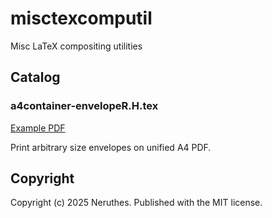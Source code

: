 # misctexcomputil
Misc LaTeX compositing utilities


## Catalog

### a4container-envelopeR.H.tex

[Example PDF](https://pub-714f8d634e8f451d9f2fe91a4debfa23.r2.dev/misctexcomputil/45bfa8be76d33dcbcc9238f6/a4container-envelopeR.pdf)

Print arbitrary size envelopes on unified A4 PDF.





## Copyright

Copyright (c) 2025 Neruthes. Published with the MIT license.
